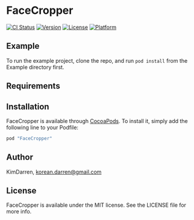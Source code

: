 # FaceCropper

[![CI Status](http://img.shields.io/travis/KimDarren/FaceCropper.svg?style=flat)](https://travis-ci.org/KimDarren/FaceCropper)
[![Version](https://img.shields.io/cocoapods/v/FaceCropper.svg?style=flat)](http://cocoapods.org/pods/FaceCropper)
[![License](https://img.shields.io/cocoapods/l/FaceCropper.svg?style=flat)](http://cocoapods.org/pods/FaceCropper)
[![Platform](https://img.shields.io/cocoapods/p/FaceCropper.svg?style=flat)](http://cocoapods.org/pods/FaceCropper)

## Example

To run the example project, clone the repo, and run `pod install` from the Example directory first.

## Requirements

## Installation

FaceCropper is available through [CocoaPods](http://cocoapods.org). To install
it, simply add the following line to your Podfile:

```ruby
pod "FaceCropper"
```

## Author

KimDarren, korean.darren@gmail.com

## License

FaceCropper is available under the MIT license. See the LICENSE file for more info.
